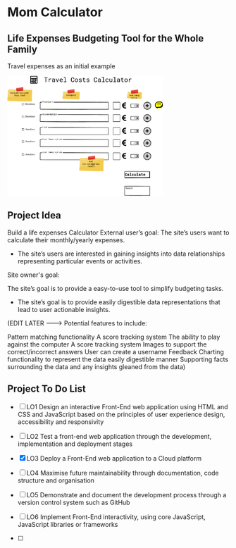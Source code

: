 # Mom Calculator

## Life Expenses Budgeting Tool for the Whole Family

Travel expenses as an initial example

<img width="70%" alt="Calculator Scribble" src="assets/Travel-costs-calc-scribble.png">

## Project Idea

Build a life expenses Calculator
External user’s goal:
The site’s users want to calculate their monthly/yearly expenses.
- The site’s users are interested in gaining insights into data relationships representing particular events or activities.

Site owner's goal:

The site’s goal is to provide a easy-to-use tool to simplify budgeting tasks.
- The site’s goal is to provide easily digestible data representations that lead to user actionable insights.

(EDIT LATER ---> Potential features to include:

Pattern matching functionality
A score tracking system
The ability to play against the computer
A score tracking system
Images to support the correct/incorrect answers
User can create a username
Feedback
Charting functionality to represent the data easily digestible manner
Supporting facts surrounding the data and any insights gleaned from the data)


## Project To Do List

- [ ] LO1	Design an interactive Front-End web application using HTML and CSS and JavaScript based on the principles of user experience design, accessibility and responsivity

- [ ] LO2	Test a front-end web application through the development, implementation and deployment stages

- [x] LO3	Deploy a Front-End web application to a Cloud platform

- [ ] LO4	Maximise future maintainability through documentation, code structure and organisation

- [ ] LO5	Demonstrate and document the development process through a version control system such as GitHub

- [ ] LO6	Implement Front-End interactivity, using core JavaScript, JavaScript libraries or frameworks
- [ ] 
